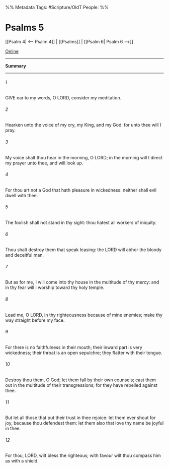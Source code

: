 

%% Metadata
Tags: #Scripture/OldT
People: 
%%
# Psalms 5
[[Psalm 4| <-- Psalm 4]] | [[Psalms]] | [[Psalm 6| Psalm 6 -->]]

[Online](https://churchofjesuschrist.org/study/scriptures/ot/ps/5?lang=eng)

---
__Summary__



---

###### 1
GIVE ear to my words, O LORD, consider my meditation.
###### 2
Hearken unto the voice of my cry, my King, and my God: for unto thee will I pray.
###### 3
My voice shalt thou hear in the morning, O LORD; in the morning will I direct my prayer unto thee, and will look up.
###### 4
For thou art not a God that hath pleasure in wickedness: neither shall evil dwell with thee.
###### 5
The foolish shall not stand in thy sight: thou hatest all workers of iniquity.
###### 6
Thou shalt destroy them that speak leasing: the LORD will abhor the bloody and deceitful man.
###### 7
But as for me, I will come into thy house in the multitude of thy mercy: and in thy fear will I worship toward thy holy temple.
###### 8
Lead me, O LORD, in thy righteousness because of mine enemies; make thy way straight before my face.
###### 9
For there is no faithfulness in their mouth; their inward part is very wickedness; their throat is an open sepulchre; they flatter with their tongue.
###### 10
Destroy thou them, O God; let them fall by their own counsels; cast them out in the multitude of their transgressions; for they have rebelled against thee.
###### 11
But let all those that put their trust in thee rejoice: let them ever shout for joy, because thou defendest them: let them also that love thy name be joyful in thee.
###### 12
For thou, LORD, wilt bless the righteous; with favour wilt thou compass him as with a shield.



